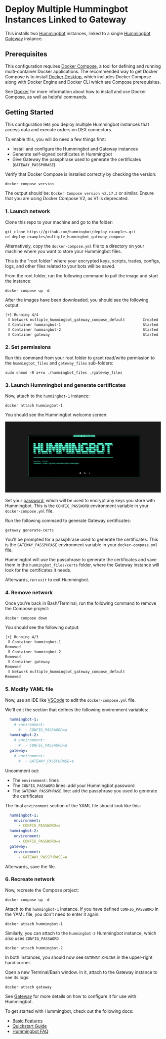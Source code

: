 # Deploy Multiple Hummingbot Instances Linked to Gateway

This installs two [Hummingbot](https://github.com/hummingbot/hummingbot) instances, linked to a single [Hummingbot Gateway](https://github.com/hummingbot/gateway) instance.

## Prerequisites

This configuration requires [Docker Compose](https://docs.docker.com/compose/), a tool for defining and running multi-container Docker applications. The recommended way to get Docker Compose is to install [Docker Desktop](https://www.docker.com/products/docker-desktop/), which includes Docker Compose along with Docker Engine and Docker CLI which are Compose prerequisites.

See [Docker](../DOCKER.md) for more information about how to install and use Docker Compose, as well as helpful commands.

## Getting Started

This configuration lets you deploy multiple Hummingbot instances that access data and execute orders on DEX connectors.

To enable this, you will do need a few things first:
- Install and configure the Hummingbot and Gateway instances
- Generate self-signed certificates in Hummingbot
- Give Gateway the passphrase used to generate the certificates (`GATEWAY_PASSPHRASE`)

Verify that Docker Compose is installed correctly by checking the version:

```bash
docker compose version
```

The output should be: `Docker Compose version v2.17.2` or similar. Ensure that you are using Docker Compose V2, as V1 is deprecated.


### 1. Launch network

Clone this repo to your machine and go to the folder:
```
git clone https://github.com/hummingbot/deploy-examples.git
cd deploy-examples/multiple_hummingbot_gateway_compose
```

Alternatively, copy the `docker-compose.yml` file to a directory on your machine where you want to store your Hummingbot files. 

This is the "root folder" where your encrypted keys, scripts, trades, configs, logs, and other files related to your bots will be saved.

From the root folder, run the following command to pull the image and start the instance:
```
docker compose up -d
```

After the images have been downloaded, you should see the following output:
```
[+] Running 4/4
 ⠿ Network multiple_hummingbot_gateway_compose_default        Created
 ⠿ Container hummingbot-1                                     Started
 ⠿ Container hummingbot-2                                     Started
 ⠿ Container gateway                                          Started       
```

### 2. Set permissions

Run this command from your root folder to grant read/write permission to the `hummingbot_files` and `gateway_files` sub-folders:
```
sudo chmod -R a+rw ./hummingbot_files ./gateway_files
```

### 3. Launch Hummingbot and generate certificates

Now, attach to the `hummingbot-1` instance:
```
docker attach hummingbot-1
```

You should see the Hummingbot welcome screen:

![welcome screen](../welcome.png)

Set your [password](https://docs.hummingbot.org/operation/password/), which will be used to encrypt any keys you store with Hummingbot. This is the `CONFIG_PASSWORD` environment variable in your `docker-compose.yml` file.

Run the following command to generate Gateway certificates:
```
gateway generate-certs
```

You'll be prompted for a passphrase used to generate the certificates. This is the `GATEWAY_PASSPHRASE` environment variable in your `docker-compose.yml` file.

Hummingbot will use the passphrase to generate the certificates and save them in the `hummingbot_files/certs` folder, where the Gateway instance will look for the certificates it needs.

Afterwards, run `exit` to exit Hummingbot. 

### 4. Remove network

Once you're back in Bash/Terminal, run the following command to remove the Compose project:
```
docker compose down
```

You should see the following output:
```
[+] Running 4/3 
 ⠿ Container hummingbot-1                                       Removed
 ⠿ Container hummingbot-2                                       Removed
 ⠿ Container gateway                                            Removed
 ⠿ Network multiple_hummingbot_gateway_compose_default          Removed
```  

### 5. Modify YAML file

Now, use an IDE like [VSCode](https://code.visualstudio.com/) to edit the `docker-compose.yml` file.

We'll edit the section that defines the following environment variables:
```yaml
  hummingbot-1:
    # environment:
      #  - CONFIG_PASSWORD=a
  hummingbot-2:
    # environment:
      #  - CONFIG_PASSWORD=a
  gateway:
    # environment:
      #  - GATEWAY_PASSPHRASE=a
```

Uncomment out:
 * The `environment:` lines
 * The `CONFIG_PASSWORD` lines: add your Hummingbot password
 * The `GATEWAY_PASSPHRASE` line: add the passphrase you used to generate the certificates

The final `environment` section of the YAML file should look like this:
```yaml
  hummingbot-1:
    environment:
      - CONFIG_PASSWORD=a
  hummingbot-2:
    environment:
      - CONFIG_PASSWORD=a
  gateway:
    environment:
      - GATEWAY_PASSPHRASE=a
```

Afterwards, save the file.

### 6. Recreate network

Now, recreate the Compose project:
```
docker compose up -d
```

Attach to the `hummingbot-1` instance. If you have defined `CONFIG_PASSWORD` in the YAML file, you don't need to enter it again:
```
docker attach hummingbot-1
```

Similarly, you can attach to the `hummingbot-2` Hummingbot instance, which also uses `CONFIG_PASSWORD`
```
docker attach hummingbot-2
```

In both instances, you should now see `GATEWAY:ONLINE` in the upper-right hand corner.

Open a new Terminal/Bash window. In it, attach to the Gateway instance to see its logs:
```
docker attach gateway
```

See [Gateway](https://docs.hummingbot.org/gateway/) for more details on how to configure it for use with Hummingbot.

To get started with Hummingbot, check out the following docs:

* [Basic Features](https://docs.hummingbot.org/operation/)
* [Quickstart Guide](https://docs.hummingbot.org/quickstart/)
* [Hummingbot FAQ](https://docs.hummingbot.org/faq/)
